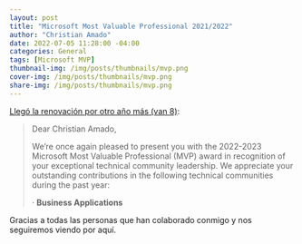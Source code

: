 ```yaml
---
layout: post
title: "Microsoft Most Valuable Professional 2021/2022"
author: "Christian Amado"
date: 2022-07-05 11:28:00 -04:00
categories: General
tags: [Microsoft MVP]
thumbnail-img: /img/posts/thumbnails/mvp.png
cover-img: /img/posts/thumbnails/mvp.png
share-img: /img/posts/thumbnails/mvp.png
---
```


[Llegó la renovación por otro año más (van 8)](https://mvp.microsoft.com/en-us/PublicProfile/5001273):  

<!--more-->

> Dear Christian Amado,
> 
> We’re once again pleased to present you with the 2022-2023 Microsoft Most Valuable Professional (MVP) award in recognition of your exceptional technical community leadership. We appreciate your outstanding contributions in the following technical communities during the past year:
> 
> · **Business Applications**

Gracias a todas las personas que han colaborado conmigo y nos seguiremos viendo por aquí.
